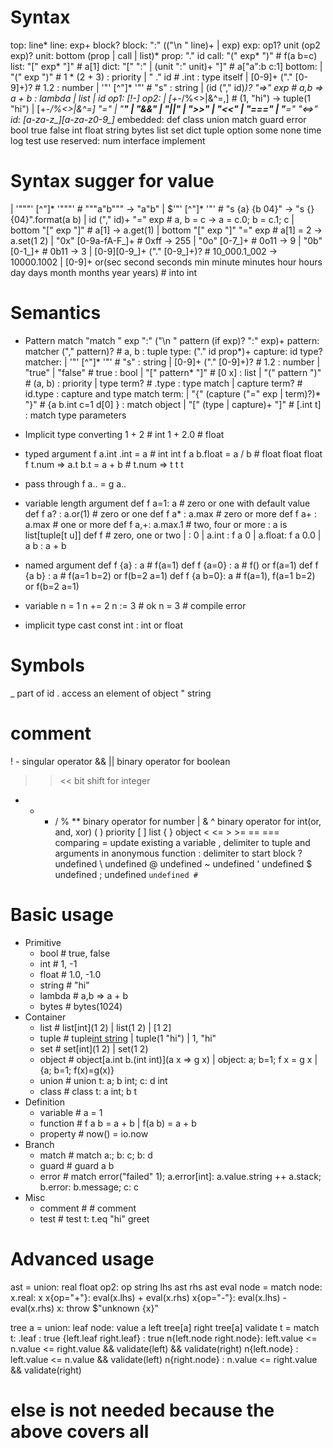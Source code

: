 # Syntax
top: line*
line: exp+ block?
block: ":" (("\n  " line)+ | exp)
exp: op1? unit (op2 exp)?
unit: bottom (prop | call | list)*
prop: "." id
call: "(" exp* ")"                           # f(a b=c)
list: "[" exp* "]"                           # a[1]
dict: "[" ":" | (unit ":" unit)+ "]"         # a["a":b c:1]
bottom:
| "(" exp ")"                     # 1 * (2 + 3)  : priority
| " ." id                         # .int         : type itself
| [0-9]+ ("." [0-9]+)?            # 1.2          : number
| '"' [^"]* '"'                   # "s"          : string
| (id ("," id)*)? "=>" exp        # a,b => a + b : lambda
| list
| id
op1: [!-]
op2:
| [+-*/%<>|&^=,]                  # (1, "hi")   -> tuple(1 "hi")
| [+-*/%<>|&^=] "="
| "**" | "&&" | "||" | ">>" | "<<"
| "===" | "**=" "<=>"
id: [a-za-z_][a-za-z0-9_]*
embedded: def class union match guard error bool true false int float string bytes list set dict tuple option some none time log test use
reserved: num interface implement



# Syntax sugger for value
| '"""' [^"]* '"""'           # """a"b"""      -> "a\"b"
| $'"' [^"]* '"'              # "s {a} {b 04}" -> "s {} {04}".format(a b)
| id ("," id)+ "=" exp        # a, b = c       -> a = c.0; b = c.1; c
| bottom "[" exp "]"          # a[1]           -> a.get(1)
| bottom "[" exp "]" "=" exp  # a[1] = 2       -> a.set(1 2)
| "0x" [0-9a-fA-F_]+          # 0xff           -> 255
| "0o" [0-7_]+                # 0o11           -> 9
| "0b" [0-1_]+                # 0b11           -> 3
| [0-9][0-9_]+ ("." [0-9_]+)? # 10_000.1_002   -> 10000.1002
| [0-9]+ or(sec second seconds min minute minutes hour hours day days month months year years) # into int



# Semantics
- Pattern match
  "match " exp ":" ("\n  " pattern (if exp)? ":" exp)+
  pattern: matcher ("," pattern)?              # a, b    : tuple
  type: ("." id prop*)+
  capture: id type?
  matcher:
  | '"' [^"]* '"'                              # "s"           : string
  | [0-9]+ ("." [0-9]+)?                       # 1.2           : number
  | "true" | "false"                           # true          : bool
  | "[" pattern* "]"                           # [0 x]         : list
  | "(" pattern ")"                            # (a, b)        : priority
  | type term?                                 # .type         : type match
  | capture term?                              # id.type       : capture and type match
  term:
  | "{" (capture ("=" exp | term)?)* "}"       # {a b.int c=1 d[0] } : match object
  | "[" (type | capture)+ "]"                  # [.int t]            : match type parameters

- Implicit type converting
  1 + 2                   # int
  1 + 2.0                 # float

- typed argument
  f a.int .int       = a     # int int
  f a b.float        = a / b # float float float
  f t.num => a.t b.t = a + b # t.num => t t t

- pass through
  f a.. = g a..

- variable length argument
  def f a=1: a         # zero or one with default value
  def f a? : a.or(1)   # zero or one
  def f a* : a.max     # zero or more
  def f a+ : a.max     # one or more
  def f a,+: a.max.1   # two, four or more : a is list[tuple[t u]]
  def f                # zero, one or two
  |        : 0
  | a.int  : f a 0
  | a.float: f a 0.0
  | a b    : a + b

- named argument
  def f {a}    : a     # f(a=1)
  def f {a=0}  : a     # f() or f(a=1)
  def f {a b}  : a     # f(a=1 b=2) or f(b=2 a=1)
  def f {a b=0}: a     # f(a=1), f(a=1 b=2) or f(b=2 a=1)

- variable
  n = 1
  n += 2
  n := 3 # ok
  n = 3  # compile error

- implicit type cast
  const int : int or float

# Symbols
_                  part of id
.                  access an element of object
"                  string
#                  comment
! -                singular operator
&& ||              binary operator for boolean
>> <<              bit shift for integer
+ - * / % **       binary operator for number
| & ^              binary operator for int(or, and, xor)
( )                priority
[ ]                list
{ }                object
< <= > >= == ===   comparing
=                  update existing a variable
,                  delimiter to tuple and arguments in anonymous function
:                  delimiter to start block
? undefined
\ undefined
@ undefined
~ undefined
' undefined
$ undefined
; undefined
` undefined # `



# Basic usage
- Primitive
  - bool      # true, false
  - int       # 1, -1
  - float     # 1.0, -1.0
  - string    # "hi"
  - lambda    # a,b => a + b
  - bytes     # bytes(1024)
- Container
  - list      # list[int](1 2)                        | list(1 2)            | [1 2]
  - tuple     # tuple[int string](1 "hi")             | tuple(1 "hi")        | 1, "hi"
  - set       # set[int](1 2)                         | set(1 2)
  - object    # object[a.int b.(int int)](a x => g x) | object: a; b=1; f x = g x | {a; b=1; f(x)=g(x)}
  - union     # union t: a; b int; c: d int
  - class     # class t: a int; b t
- Definition
  - variable  # a = 1
  - function  # f a b = a + b    | f(a b) = a + b
  - property  # now() = io.now
- Branch
  - match     # match a:; b: c; b: d
  - guard     # guard a b
  - error     # match error("failed" 1); a.error[int]: a.value.string ++ a.stack; b.error: b.message; c: c
- Misc
  - comment   # # comment
  - test      # test t: t.eq "hi" greet



# Advanced usage
ast = union:
  real float
  op2:
    op string
    lhs ast
    rhs ast
eval node = match node:
  x.real: x
  x{op="+"}: eval(x.lhs) + eval(x.rhs)
  x{op="-"}: eval(x.lhs) - eval(x.rhs)
  x: throw $"unknown {x}"

tree a = union:
  leaf
  node:
    value a
    left tree[a]
    right tree[a]
validate t = match t:
  .leaf                  : true
  {left.leaf right.leaf} : true
  n{left.node right.node}: left.value <= n.value <= right.value && validate(left) && validate(right)
  n{left.node}           : left.value <= n.value && validate(left)
  n{right.node}          : n.value <= right.value && validate(right)
  # else is not needed because the above covers all
